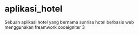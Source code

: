 # aplikasi_hotel
Sebuah aplikasi hotel yang bernama sunrise hotel berbasis web menggunakan freamwork codeigniter 3
